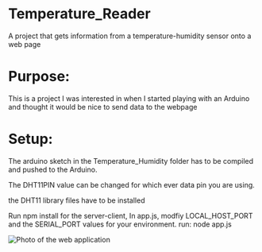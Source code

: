 # Temperature_Reader
A project that gets information from a temperature-humidity sensor onto a web page

# Purpose:
This is a project I was interested in when I started playing with an Arduino and thought it would be nice to
send data to the webpage

# Setup:
The arduino sketch in the Temperature_Humidity folder has to be compiled and pushed to the Arduino.

The DHT11PIN value can be changed for which ever data pin you are using.

the DHT11 library files have to be installed

Run npm install for the server-client, 
In app.js, modfiy LOCAL_HOST_PORT and the SERIAL_PORT values for your environment.
run: node app.js

![Photo of the web application](https://flic.kr/p/YL6XQB)
